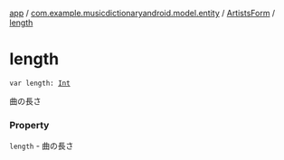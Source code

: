 [app](../../index.md) / [com.example.musicdictionaryandroid.model.entity](../index.md) / [ArtistsForm](index.md) / [length](./length.md)

# length

`var length: `[`Int`](https://kotlinlang.org/api/latest/jvm/stdlib/kotlin/-int/index.html)

曲の長さ

### Property

`length` - 曲の長さ